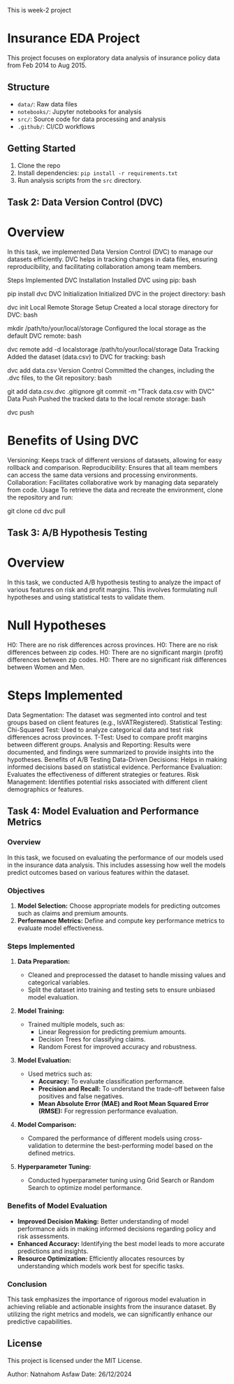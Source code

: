 This is week-2 project

# Insurance EDA Project

This project focuses on exploratory data analysis of insurance policy data from Feb 2014 to Aug 2015.

## Structure

- `data/`: Raw data files
- `notebooks/`: Jupyter notebooks for analysis
- `src/`: Source code for data processing and analysis
- `.github/`: CI/CD workflows

## Getting Started

1. Clone the repo
2. Install dependencies: `pip install -r requirements.txt`
3. Run analysis scripts from the `src` directory.

## Task 2: Data Version Control (DVC)
# Overview
In this task, we implemented Data Version Control (DVC) to manage our datasets efficiently. DVC helps in tracking changes in data files, ensuring reproducibility, and facilitating collaboration among team members.

Steps Implemented
DVC Installation
Installed DVC using pip:
bash

pip install dvc
DVC Initialization
Initialized DVC in the project directory:
bash

dvc init
Local Remote Storage Setup
Created a local storage directory for DVC:
bash

mkdir /path/to/your/local/storage
Configured the local storage as the default DVC remote:
bash

dvc remote add -d localstorage /path/to/your/local/storage
Data Tracking
Added the dataset (data.csv) to DVC for tracking:
bash

dvc add data.csv
Version Control
Committed the changes, including the .dvc files, to the Git repository:
bash

git add data.csv.dvc .gitignore
git commit -m "Track data.csv with DVC"
Data Push
Pushed the tracked data to the local remote storage:
bash

dvc push
# Benefits of Using DVC
Versioning: Keeps track of different versions of datasets, allowing for easy rollback and comparison.
Reproducibility: Ensures that all team members can access the same data versions and processing environments.
Collaboration: Facilitates collaborative work by managing data separately from code.
Usage
To retrieve the data and recreate the environment, clone the repository and run:

git clone <repository-url>
cd <repository-directory>
dvc pull

## Task 3: A/B Hypothesis Testing
# Overview
In this task, we conducted A/B hypothesis testing to analyze the impact of various features on risk and profit margins. This involves formulating null hypotheses and using statistical tests to validate them.

# Null Hypotheses
H0: There are no risk differences across provinces.
H0: There are no risk differences between zip codes.
H0: There are no significant margin (profit) differences between zip codes.
H0: There are no significant risk differences between Women and Men.
# Steps Implemented
Data Segmentation: The dataset was segmented into control and test groups based on client features (e.g., IsVATRegistered).
Statistical Testing:
Chi-Squared Test: Used to analyze categorical data and test risk differences across provinces.
T-Test: Used to compare profit margins between different groups.
Analysis and Reporting: Results were documented, and findings were summarized to provide insights into the hypotheses.
Benefits of A/B Testing
Data-Driven Decisions: Helps in making informed decisions based on statistical evidence.
Performance Evaluation: Evaluates the effectiveness of different strategies or features.
Risk Management: Identifies potential risks associated with different client demographics or features.

## Task 4: Model Evaluation and Performance Metrics

### Overview
In this task, we focused on evaluating the performance of our models used in the insurance data analysis. This includes assessing how well the models predict outcomes based on various features within the dataset.

### Objectives
1. **Model Selection:** Choose appropriate models for predicting outcomes such as claims and premium amounts.
2. **Performance Metrics:** Define and compute key performance metrics to evaluate model effectiveness.

### Steps Implemented
1. **Data Preparation:**
   - Cleaned and preprocessed the dataset to handle missing values and categorical variables.
   - Split the dataset into training and testing sets to ensure unbiased model evaluation.

2. **Model Training:**
   - Trained multiple models, such as:
     - Linear Regression for predicting premium amounts.
     - Decision Trees for classifying claims.
     - Random Forest for improved accuracy and robustness.

3. **Model Evaluation:**
   - Used metrics such as:
     - **Accuracy:** To evaluate classification performance.
     - **Precision and Recall:** To understand the trade-off between false positives and false negatives.
     - **Mean Absolute Error (MAE) and Root Mean Squared Error (RMSE):** For regression performance evaluation.

4. **Model Comparison:**
   - Compared the performance of different models using cross-validation to determine the best-performing model based on the defined metrics.

5. **Hyperparameter Tuning:**
   - Conducted hyperparameter tuning using Grid Search or Random Search to optimize model performance.

### Benefits of Model Evaluation
- **Improved Decision Making:** Better understanding of model performance aids in making informed decisions regarding policy and risk assessments.
- **Enhanced Accuracy:** Identifying the best model leads to more accurate predictions and insights.
- **Resource Optimization:** Efficiently allocates resources by understanding which models work best for specific tasks.

### Conclusion
This task emphasizes the importance of rigorous model evaluation in achieving reliable and actionable insights from the insurance dataset. By utilizing the right metrics and models, we can significantly enhance our predictive capabilities.

## License

This project is licensed under the MIT License.

Author: Natnahom Asfaw
Date: 26/12/2024